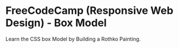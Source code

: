 # FreeCodeCamp (Responsive Web Design) - Box Model
Learn the CSS box Model by Building a Rothko Painting.
